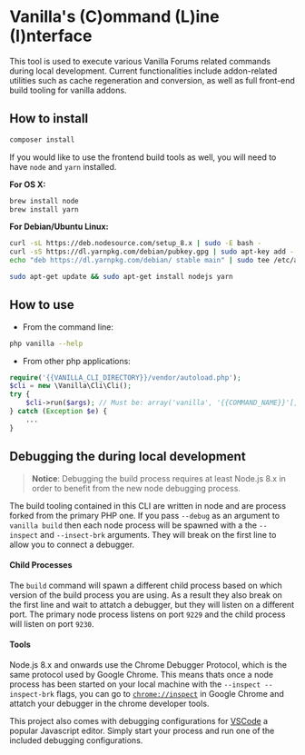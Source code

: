# Vanilla's (C)ommand (L)ine (I)nterface

This tool is used to execute various Vanilla Forums related commands during local development.
Current functionalities include addon-related utilities such as cache regeneration and conversion,
as well as full front-end build tooling for vanilla addons.

## How to install

```bash
composer install
```

If you would like to use the frontend build tools as well, you will need to have `node` and `yarn` installed.

**For OS X:**
```bash
brew install node
brew install yarn
```

**For Debian/Ubuntu Linux:**
```bash
curl -sL https://deb.nodesource.com/setup_8.x | sudo -E bash -
curl -sS https://dl.yarnpkg.com/debian/pubkey.gpg | sudo apt-key add -
echo "deb https://dl.yarnpkg.com/debian/ stable main" | sudo tee /etc/apt/sources.list.d/yarn.list

sudo apt-get update && sudo apt-get install nodejs yarn
```

## How to use

- From the command line:
```bash
php vanilla --help
```
- From other php applications:
```php
require('{{VANILLA_CLI_DIRECTORY}}/vendor/autoload.php');
$cli = new \Vanilla\Cli\Cli();
try {
    $cli->run($args); // Must be: array('vanilla', '{{COMMAND_NAME}}'[, options...])
} catch (Exception $e) {
    ...
}
```

## Debugging the during local development

> **Notice**: Debugging the build process requires at least Node.js 8.x in order to benefit from the new node debugging process.

The build tooling contained in this CLI are written in node and are process forked from the primary PHP one. If you pass `--debug` as an argument to `vanilla build` then each node process will be spawned with a the `--inspect` and `--insect-brk` arguments. They will break on the first line to allow you to connect a debugger.

#### Child Processes 
The `build` command will spawn a different child process based on which version of the build process you are using. As a result they also break on the first line and wait to attatch a debugger, but they will listen on a different port. The primary node process listens on port `9229` and the child process will listen on port `9230`.

#### Tools
Node.js 8.x and onwards use the Chrome Debugger Protocol, which is the same protocol used by Google Chrome. This means thats once a node process has been started on your local machine with the `--inspect --inspect-brk` flags, you can go to [`chrome://inspect`](chrome://inspect) in Google Chrome and attatch your debugger in the chrome developer tools.

This project also comes with debugging configurations for [VSCode](https://code.visualstudio.com/) a popular Javascript editor. Simply start your process and run one of the included debugging configurations.
